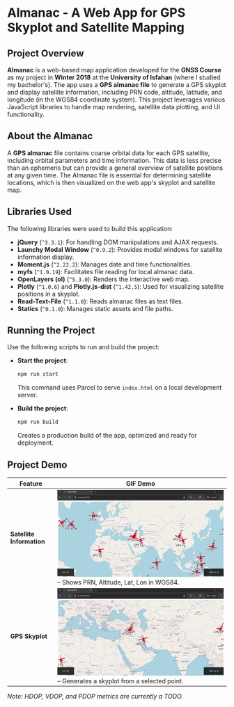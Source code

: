 # Almanac - A Web App for GPS Skyplot and Satellite Mapping

## Project Overview

**Almanac** is a web-based map application developed for the **GNSS Course** as my project in **Winter 2018** at the **University of Isfahan** (where I studied my bachelor's). The app uses a **GPS almanac file** to generate a GPS skyplot and display satellite information, including PRN code, altitude, latitude, and longitude (in the WGS84 coordinate system). This project leverages various JavaScript libraries to handle map rendering, satellite data plotting, and UI functionality.

## About the Almanac

A **GPS almanac** file contains coarse orbital data for each GPS satellite, including orbital parameters and time information. This data is less precise than an ephemeris but can provide a general overview of satellite positions at any given time. The Almanac file is essential for determining satellite locations, which is then visualized on the web app's skyplot and satellite map.

## Libraries Used

The following libraries were used to build this application:

- **jQuery** (`^3.3.1`): For handling DOM manipulations and AJAX requests.
- **Launchy Modal Window** (`^0.9.2`): Provides modal windows for satellite information display.
- **Moment.js** (`^2.22.2`): Manages date and time functionalities.
- **myfs** (`^1.0.19`): Facilitates file reading for local almanac data.
- **OpenLayers (ol)** (`^5.3.0`): Renders the interactive web map.
- **Plotly** (`^1.0.6`) and **Plotly.js-dist** (`^1.42.5`): Used for visualizing satellite positions in a skyplot.
- **Read-Text-File** (`^1.1.0`): Reads almanac files as text files.
- **Statics** (`^0.1.0`): Manages static assets and file paths.

## Running the Project

Use the following scripts to run and build the project:

- **Start the project**:

  ```bash
  npm run start
  ```

  This command uses Parcel to serve `index.html` on a local development server.

- **Build the project**:
  ```bash
  npm run build
  ```
  Creates a production build of the app, optimized and ready for deployment.

## Project Demo

| Feature                   | GIF Demo                                                                               |
| ------------------------- | -------------------------------------------------------------------------------------- |
| **Satellite Information** | ![GPS Satellite Info](docs/GPS_Sat_Info.gif) – Shows PRN, Altitude, Lat, Lon in WGS84. |
| **GPS Skyplot**           | ![GPS Skyplot](docs/Skyplot.gif) – Generates a skyplot from a selected point.          |

_Note: HDOP, VDOP, and PDOP metrics are currently a TODO._
